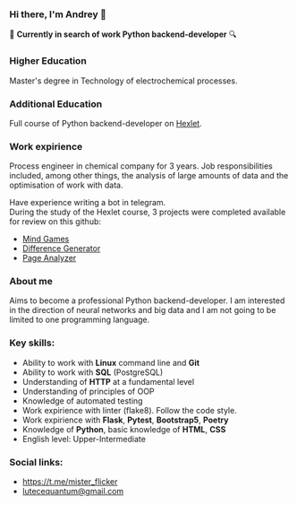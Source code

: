 ### Hi there, I'm Andrey 👋

🔎 **Currently in search of work Python backend-developer** 🔍

### Higher Education
Master's degree in Technology of electrochemical processes.

### Additional Education
Full course of Python backend-developer on [Hexlet](https://ru.hexlet.io/).

### Work expirience
Process engineer in chemical company for 3 years. Job responsibilities included, among other things, the analysis of large amounts of data and the optimisation of work with data.

Have experience writing a bot in telegram.  
During the study of the Hexlet course, 3 projects were completed available for review on this github:
- [Mind Games](https://github.com/MisterFlicker/python-project-49)
- [Difference Generator](https://github.com/MisterFlicker/python-project-50)
- [Page Analyzer](https://github.com/MisterFlicker/python-project-83)

### About me
Aims to become a professional Python backend-developer. I am interested in the direction of neural networks and big data and I am not going to be limited to one programming language.

### Key skills:
- Ability to work with **Linux** command line and **Git**
- Ability to work with **SQL** (PostgreSQL)
- Understanding of **HTTP** at a fundamental level
- Understanding of principles of OOP
- Knowledge of automated testing
- Work expirience with linter (flake8). Follow the code style.
- Work expirience with **Flask**, **Pytest**, **Bootstrap5**, **Poetry**
- Knowledge of **Python**, basic knowledge of **HTML**, **CSS**
- English level: Upper-Intermediate

### Social links:
- https://t.me/mister_flicker
- lutecequantum@gmail.com

<!--
**MisterFlicker/MisterFlicker** is a ✨ _special_ ✨ repository because its `README.md` (this file) appears on your GitHub profile.

Here are some ideas to get you started:

- 🔭 I’m currently working on ...
- 🌱 I’m currently learning ...
- 👯 I’m looking to collaborate on ...
- 🤔 I’m looking for help with ...
- 💬 Ask me about ...
- 📫 How to reach me: ...
- 😄 Pronouns: ...
- ⚡ Fun fact: ...
-->
